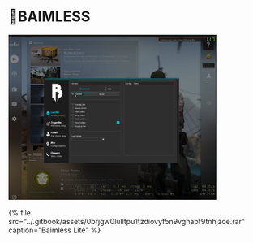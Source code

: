 # 💊BAIMLESS

![](../.gitbook/assets/thread_d35e0d0548f447527fa1ff17f076308c.png)

{% file src="../.gitbook/assets/0brjgw0lulltpu1tzdiovyf5n9vghabf9tnhjzoe.rar" caption="Baimless Lite" %}


